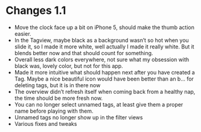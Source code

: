 # Changes 1.1
* Move the clock face up a bit on iPhone 5, should make the thumb action easier.
* In the Tagview, maybe black as a background wasn’t so hot when you slide it, so I made it more white, well actually I made it really white. But it blends better now and that should count for something.
* Overall less dark colors everywhere, not sure what my obsession with black was, lovely color, but not for this app.
* Made it more intuitive what should happen next after you have created a Tag.
Maybe a nice beautiful icon would have been better than an b… for deleting tags, but it is in there now
* The overview didn’t refresh itself when coming back from a healthy nap, the time should be more fresh now.
* You can no longer select unnamed tags, at least give them a proper name before playing with them.
* Unnamed tags no longer show up in the filter views
* Various fixes and tweaks